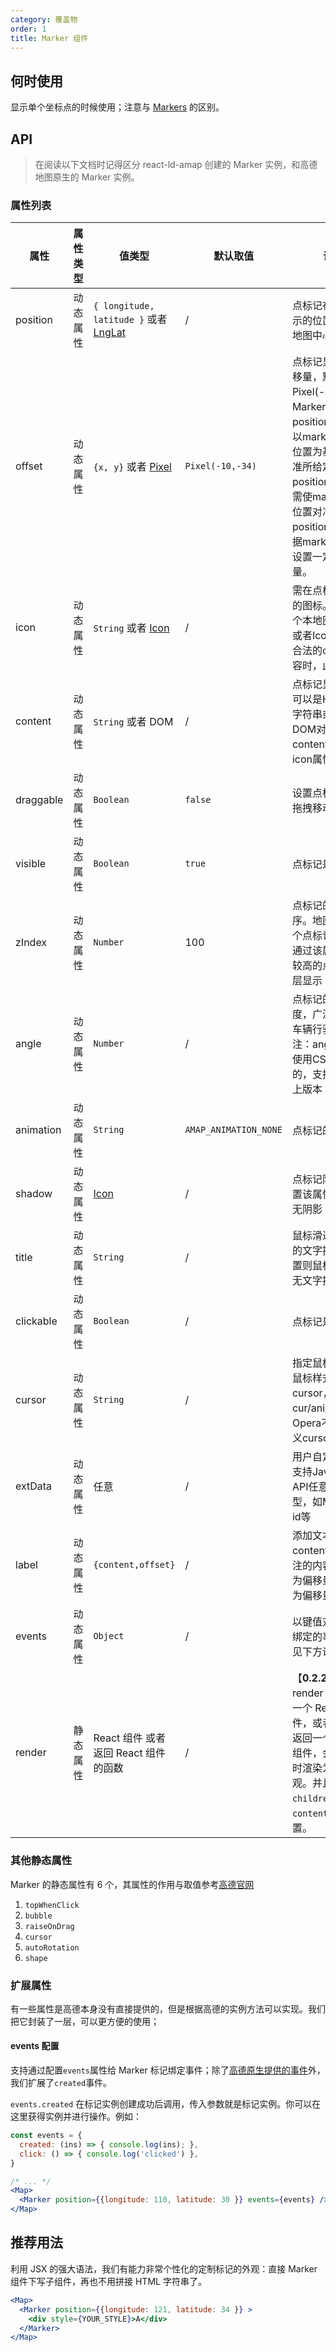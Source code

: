 ```yaml
---
category: 覆盖物
order: 1
title: Marker 组件
---
```



## 何时使用

显示单个坐标点的时候使用；注意与 [Markers](/components/markers) 的区别。


## API

> 在阅读以下文档时记得区分 react-ld-amap 创建的 Marker 实例，和高德地图原生的 Marker 实例。


### 属性列表

| 属性 | 属性类型 | 值类型 | 默认取值 | 说明 |
|------|-----|-----|------|-----|
|position| 动态属性 | `{ longitude, latitude }` 或者 [LngLat](http://lbs.amap.com/api/javascript-api/reference/core#LngLat) | / | 点标记在地图上显示的位置，默认为地图中心点|
|offset| 动态属性 | `{x, y}` 或者 [Pixel](http://lbs.amap.com/api/javascript-api/reference/core#Pixel) |  `Pixel(-10,-34)` |点标记显示位置偏移量，默认值为Pixel(-10,-34)。Marker指定position后，默认以marker左上角位置为基准点，对准所给定的position位置，若需使marker指定位置对准在position处，需根据marker的尺寸设置一定的偏移量。|
|icon| 动态属性 | `String` 或者 [Icon](http://lbs.amap.com/api/javascript-api/reference/overlay#Icon) | / | 需在点标记中显示的图标。可以是一个本地图标地址，或者Icon对象。有合法的content内容时，此属性无效 |
|content| 动态属性 | `String` 或者 DOM | / | 点标记显示内容，可以是HTML要素字符串或者HTML DOM对象。content有效时，icon属性将被覆盖 |
|draggable| 动态属性 | `Boolean` | `false` | 设置点标记是否可拖拽移动 |
|visible| 动态属性 | `Boolean` | `true`  | 点标记是否可见 |
|zIndex| 动态属性 | `Number` | 100 | 点标记的叠加顺序。地图上存在多个点标记叠加时，通过该属性使级别较高的点标记在上层显示 |
|angle| 动态属性 | `Number` | / | 点标记的旋转角度，广泛用于改变车辆行驶方向。注：angle属性是使用CSS3来实现的，支持IE9及以上版本|
|animation| 动态属性 |`String` | `AMAP_ANIMATION_NONE` | 点标记的动画效果 |
|shadow| 动态属性 | [Icon](http://lbs.amap.com/api/javascript-api/reference/overlay#Icon) | / | 点标记阴影，不设置该属性则点标记无阴影 |
|title| 动态属性 | `String` | / | 鼠标滑过点标记时的文字提示，不设置则鼠标滑过点标无文字提示 |
|clickable| 动态属性 | `Boolean` | / | 点标记是否可点击 |
|cursor| 动态属性 | `String` | / | 指定鼠标悬停时的鼠标样式，自定义cursor，IE仅支持cur/ani/ico格式，Opera不支持自定义cursor |
|extData| 动态属性 | 任意 | / | 用户自定义属性，支持JavaScript API任意数据类型，如Marker的id等 |
|label| 动态属性 | `{content,offset}` | / | 添加文本标注，content为文本标注的内容，offset为偏移量，左上角为偏移量为（0,0） |
| events | 动态属性 | `Object` | / | 以键值对形式提供绑定的事件对象，见下方说明 |
| render | 静态属性 | React 组件 或者返回 React 组件的函数 | / | 【**0.2.2 更新**】render 属性接受一个 React 组件，或者一个方法返回一个 React 组件，会在初始化时渲染为组件的外观。并且会覆盖`children`，`content` 等的设置。 |


### 其他静态属性

Marker 的静态属性有 6 个，其属性的作用与取值参考[高德官网](http://lbs.amap.com/api/javascript-api/reference/overlay#Marker)

1. `topWhenClick`
2. `bubble`
3. `raiseOnDrag`
4. `cursor`
5. `autoRotation`
6. `shape`

### 扩展属性

有一些属性是高德本身没有直接提供的，但是根据高德的实例方法可以实现。我们把它封装了一层，可以更方便的使用；

#### events 配置

支持通过配置`events`属性给 Marker 标记绑定事件；除了[高德原生提供的事件](http://lbs.amap.com/api/javascript-api/reference/overlay#Marker)外，我们扩展了`created`事件。

`events.created` 在标记实例创建成功后调用，传入参数就是标记实例。你可以在这里获得实例并进行操作。例如：

```jsx 
const events = {
  created: (ins) => { console.log(ins); },
  click: () => { console.log('clicked') },
}

/* ... */
<Map>
  <Marker position={{longitude: 110, latitude: 30 }} events={events} />
</Map>
```

## 推荐用法

利用 JSX 的强大语法，我们有能力非常个性化的定制标记的外观：直接 Marker 组件下写子组件，再也不用拼接 HTML 字符串了。
```jsx 
<Map>
  <Marker position={{longitude: 121, latitude: 34 }} >
    <div style={YOUR_STYLE}>A</div>
  </Marker>
</Map>
```
